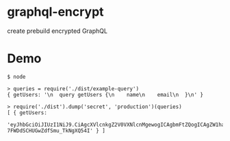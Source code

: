 # graphql-encrypt

create prebuild encrypted GraphQL

# Demo

```
$ node

> queries = require('./dist/example-query')
{ getUsers: '\n  query getUsers {\n    name\n    email\n  }\n' }

> require('./dist').dump('secret', 'production')(queries)
[ { getUsers:
     'eyJhbGciOiJIUzI1NiJ9.CiAgcXVlcnkgZ2V0VXNlcnMgewogICAgbmFtZQogICAgZW1haWwKICB9Cg.oqyeTL2Mpu59XLS-7FWDdSCHUGwZdfSmu_TkNgXQ54I' } ]
```
